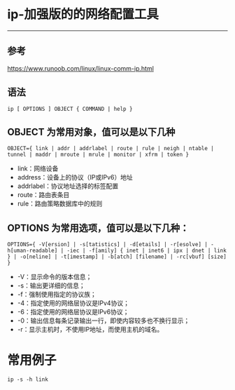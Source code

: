 #   ip-加强版的的网络配置工具

---
##  参考
https://www.runoob.com/linux/linux-comm-ip.html

##  语法
```
ip [ OPTIONS ] OBJECT { COMMAND | help }
```

##  OBJECT 为常用对象，值可以是以下几种
```
OBJECT={ link | addr | addrlabel | route | rule | neigh | ntable | tunnel | maddr | mroute | mrule | monitor | xfrm | token }
```

+   link：网络设备
+   address：设备上的协议（IP或IPv6）地址
+   addrlabel：协议地址选择的标签配置
+   route：路由表条目
+   rule：路由策略数据库中的规则

##  OPTIONS 为常用选项，值可以是以下几种：
```
OPTIONS={ -V[ersion] | -s[tatistics] | -d[etails] | -r[esolve] | -h[uman-readable] | -iec | -f[amily] { inet | inet6 | ipx | dnet | link } | -o[neline] | -t[imestamp] | -b[atch] [filename] | -rc[vbuf] [size] }
```

+   -V：显示命令的版本信息；
+   -s：输出更详细的信息；
+   -f：强制使用指定的协议族；
+   -4：指定使用的网络层协议是IPv4协议；
+   -6：指定使用的网络层协议是IPv6协议；
+   -0：输出信息每条记录输出一行，即使内容较多也不换行显示；
+   -r：显示主机时，不使用IP地址，而使用主机的域名。

#   常用例子
```
ip -s -h link
```


